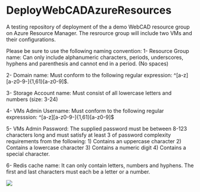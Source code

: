 # DeployWebCADAzureResources
A testing repository of deployment of the a demo WebCAD resource group on Azure Resource Manager. The resrource group will include two VMs and their configurations.

Please be sure to use the following naming convention:
1- Resource Group name: Can only include alphanumeric characters, periods, underscores, hyphens and parenthesis and cannot end in a period. (No spaces)

2- Domain name: Must conform to the following regular expression: ^[a-z][a-z0-9-]{1,61}[a-z0-9]$.

3- Storage Account name: Must consist of all lowercase letters and numbers (size: 3-24)

4- VMs Admin Username: Must conform to the following regular expresssion:  ^[a-z][a-z0-9-]{1,61}[a-z0-9]$

5- VMs Admin Password: The supplied password must be between 8-123 characters long and must satisfy at least 3 of password complexity requirements from the following: 1) Contains an uppercase character 2) Contains a lowercase character 3) Contains a numeric digit 4) Contains a special character.

6- Redis cache name: It can only contain letters, numbers and hyphens. The first and last characters must each be a letter or a number. 

<a href="https://deploy.azure.com/?repository=https://github.com/sssalib42/DeployWebCADAzureResources#/form/setup" target="_blank">
    <img src="http://azuredeploy.net/deploybutton.png"/>
</a>
